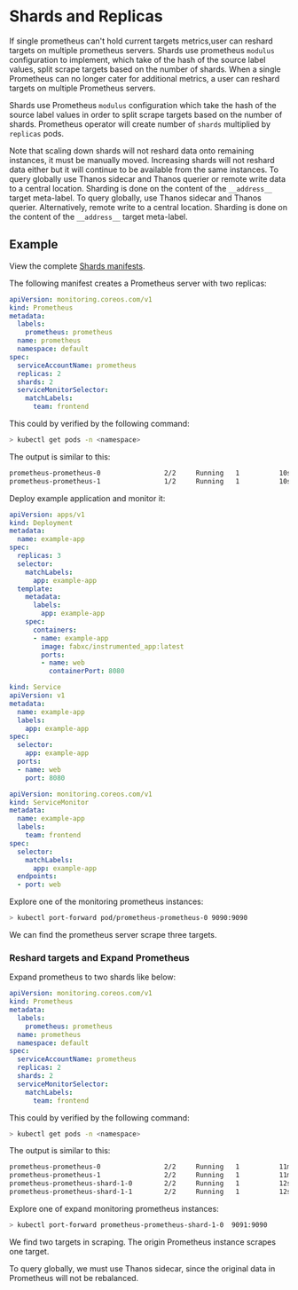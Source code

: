 # Shards and Replicas

If single prometheus can't hold current targets metrics,user can reshard targets on multiple prometheus servers.
Shards use prometheus `modulus` configuration to implement, which take of the hash of the source label values, split scrape targets based on the number of shards.
When a single Prometheus can no longer cater for additional metrics, a user can reshard targets on multiple Prometheus servers.

Shards use Prometheus `modulus` configuration which take the hash of the source label values in order to split scrape targets based on the number of shards.
Prometheus operator will create number of `shards` multiplied by `replicas` pods.

Note that scaling down shards will not reshard data onto remaining instances, it must be manually moved. Increasing shards will not reshard data either but it will continue to be available from the same instances.
To query globally use Thanos sidecar and Thanos querier or remote write data to a central location. Sharding is done on the content of the `__address__` target meta-label.
To query globally, use Thanos sidecar and Thanos querier. Alternatively, remote write to a central location. Sharding is done on the content of the `__address__` target meta-label.
## Example

View the complete [Shards manifests](../../example/shards).

The following manifest creates a Prometheus server with two replicas:

```yaml mdox-exec="cat example/shards/prometheus.yaml"
apiVersion: monitoring.coreos.com/v1
kind: Prometheus
metadata:
  labels:
    prometheus: prometheus
  name: prometheus
  namespace: default
spec:
  serviceAccountName: prometheus
  replicas: 2
  shards: 2
  serviceMonitorSelector:
    matchLabels:
      team: frontend
```

This could by verified by the following command:

```bash
> kubectl get pods -n <namespace>
```

The output is similar to this:

```bash
prometheus-prometheus-0                2/2     Running   1          10s
prometheus-prometheus-1                1/2     Running   1          10s
```

Deploy example application and monitor it:

```yaml mdox-exec="cat example/shards/example-app-deployment.yaml"
apiVersion: apps/v1
kind: Deployment
metadata:
  name: example-app
spec:
  replicas: 3
  selector:
    matchLabels:
      app: example-app
  template:
    metadata:
      labels:
        app: example-app
    spec:
      containers:
      - name: example-app
        image: fabxc/instrumented_app:latest
        ports:
        - name: web
          containerPort: 8080
```

```yaml mdox-exec="cat example/shards/example-app-service.yaml"
kind: Service
apiVersion: v1
metadata:
  name: example-app
  labels:
    app: example-app
spec:
  selector:
    app: example-app
  ports:
  - name: web
    port: 8080
```

```yaml mdox-exec="cat example/shards/example-app-service-monitor.yaml"
apiVersion: monitoring.coreos.com/v1
kind: ServiceMonitor
metadata:
  name: example-app
  labels:
    team: frontend
spec:
  selector:
    matchLabels:
      app: example-app
  endpoints:
  - port: web
```

Explore one of the monitoring prometheus instances:

```bash
> kubectl port-forward pod/prometheus-prometheus-0 9090:9090
```

We can find the prometheus server scrape three targets.

### Reshard targets and Expand Prometheus

Expand prometheus to two shards like below:

```yaml mdox-exec="cat example/shards/prometheus.yaml"
apiVersion: monitoring.coreos.com/v1
kind: Prometheus
metadata:
  labels:
    prometheus: prometheus
  name: prometheus
  namespace: default
spec:
  serviceAccountName: prometheus
  replicas: 2
  shards: 2
  serviceMonitorSelector:
    matchLabels:
      team: frontend
```

This could by verified by the following command:

```bash
> kubectl get pods -n <namespace>
```

The output is similar to this:

```bash
prometheus-prometheus-0                2/2     Running   1          11m
prometheus-prometheus-1                2/2     Running   1          11m
prometheus-prometheus-shard-1-0        2/2     Running   1          12s
prometheus-prometheus-shard-1-1        2/2     Running   1          12s
```

Explore one of expand monitoring prometheus instances:

```bash
> kubectl port-forward prometheus-prometheus-shard-1-0  9091:9090
```

We find two targets in scraping. The origin Prometheus instance scrapes one target.

To query globally, we must use Thanos sidecar, since the original data in Prometheus will not be rebalanced.
